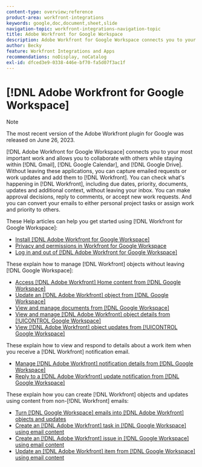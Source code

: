 ```yaml
---
content-type: overview;reference
product-area: workfront-integrations
keywords: google,doc,document,sheet,slide
navigation-topic: workfront-integrations-navigation-topic
title: Adobe Workfront for Google Workspace
description: Adobe Workfront for Google Workspace connects you to your most important work and allows you to collaborate with others while staying within Gmail, Google Calendar, and Google Drive. Without leaving these applications, you can capture emailed requests or work updates and add them to Workfront. You can check what's happening in Workfront, including due dates, priority, documents, updates and additional context, without leaving your in box. You can make approval decisions, reply to comments, or accept new work requests. And you can convert your emails to either personal project tasks or assign work and priority to others.
author: Becky
feature: Workfront Integrations and Apps
recommendations: noDisplay, noCatalog
exl-id: dfced3e9-0338-446e-bf70-fa5d07f3ac1f
---
```

# [!DNL Adobe Workfront for Google Workspace]

>[!NOTE]
>
>The most recent version of the Adobe Workfront plugin for Google was released on June 26, 2023. 

[!DNL Adobe Workfront for Google Workspace] connects you to your most important work and allows you to collaborate with others while staying within [!DNL Gmail], [!DNL Google Calendar], and [!DNL Google Drive]. Without leaving these applications, you can capture emailed requests or work updates and add them to [!DNL Workfront]. You can check what's happening in [!DNL Workfront], including due dates, priority, documents, updates and additional context, without leaving your inbox. You can make approval decisions, reply to comments, or accept new work requests. And you can convert your emails to either personal project tasks or assign work and priority to others.

These Help articles can help you get started using [!DNL Workfront for Google Workspace]:

* [Install [!DNL Adobe Workfront for Google Workspace]](../../workfront-integrations-and-apps/workfront-for-g-suite/install-workfront-for-gsuite.md)
* [Privacy and permissions in Workfront for Google Workspace](../../workfront-integrations-and-apps/workfront-for-g-suite/privacy-and-permissions-in-g-suite.md)
* [Log in and out of [!DNL Adobe Workfront for Google Workspace]](../../workfront-integrations-and-apps/workfront-for-g-suite/log-in-and-out-wf-for-gsuite.md)

These explain how to manage [!DNL Workfront] objects without leaving [!DNL Google Workspace]:

* [Access [!DNL Adobe Workfront] Home content from [!DNL Google Workspace]](../../workfront-integrations-and-apps/workfront-for-g-suite/access-wf-home-content-from-g-suite.md)
* [Update an [!DNL Adobe Workfront] object from [!DNL Google Workspace]](../../workfront-integrations-and-apps/workfront-for-g-suite/update-a-workfront-object-in-gsuite.md)
* [View and manage documents from [!DNL Google Workspace]](../../workfront-integrations-and-apps/workfront-for-g-suite/view-and-manage-documents-in-gsuite.md)
* [View and manage [!DNL Adobe Workfront] object details from [!UICONTROL Google Workspace]](../../workfront-integrations-and-apps/workfront-for-g-suite/view-manage-work-item-details-in-gsuite.md)
* [View [!DNL Adobe Workfront] object updates from [!UICONTROL Google Workspace]](../../workfront-integrations-and-apps/workfront-for-g-suite/view-object-updates-in-gsuite.md)

These explain how to view and respond to details about a work item when you receive a [!DNL Workfront] notification email.

* [Manage [!DNL Adobe Workfront] notification details from [!DNL Google Workspace]](../../workfront-integrations-and-apps/workfront-for-g-suite/manage-wf-email-notification-details-in-gsuite.md)
* [Reply to a [!DNL Adobe Workfront] update notification from [!DNL Google Workspace]](../../workfront-integrations-and-apps/workfront-for-g-suite/reply-to-wf-update-notification-from-gsuite.md)

These explain how you can create [!DNL Workfront] objects and updates using content from non-[!DNL Workfront] emails:

* [Turn [!DNL Google Workspace] emails into [!DNL Adobe Workfront] objects and updates](../../workfront-integrations-and-apps/workfront-for-g-suite/turn-gsuite-emails-into-wf-objects-and-updates.md)
* [Create an [!DNL Adobe Workfront] task in [!DNL Google Workspace] using email content](../../workfront-integrations-and-apps/workfront-for-g-suite/create-wf-task-in-gsuite-using-email-content.md)
* [Create an [!DNL Adobe Workfront] issue in [!DNL Google Workspace] using email content](../../workfront-integrations-and-apps/workfront-for-g-suite/create-wf-issue-in-g-suite-using-email-content.md)
* [Update an [!DNL Adobe Workfront] item from [!DNL Google Workspace] using email content](../../workfront-integrations-and-apps/workfront-for-g-suite/update-wf-item-using-email-content.md)
